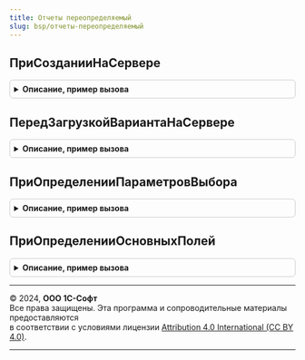 ```yaml
---
title: Отчеты переопределяемый
slug: bsp/отчеты-переопределяемый
---
```



## ПриСозданииНаСервере
<details style="margin: 1em 0; padding: 0.5em; border: 1px solid #ccc; border-radius: 6px;">

<summary style="font-weight: bold; cursor: pointer;">Описание, пример вызова</summary>

```bsl

// Вызывается в обработчике одноименного события формы отчета после выполнения кода формы.
// См. "ФормаКлиентскогоПриложения.ПриСозданииНаСервере" в синтакс-помощнике и ОтчетыКлиентПереопределяемый.ОбработчикКоманды.
//
// Параметры:
//   Форма - ФормаКлиентскогоПриложения - форма отчета.
//         - РасширениеУправляемойФормыДляОтчета
//         - Структура:
//           * НастройкиОтчета - см. ОтчетыКлиентСервер.НастройкиОтчетаПоУмолчанию
//   Отказ - Булево - признак отказа от создания формы.
//   СтандартнаяОбработка - Булево - признак выполнения стандартной (системной) обработки события.
//
// Пример:
//	//Добавление команды с обработчиком в ОтчетыКлиентПереопределяемый.ОбработчикКоманды:
//	Команда = ФормаОтчета.Команды.Добавить("МояОсобеннаяКоманда");
//	Команда.Действие  = "Подключаемый_Команда";
//	Команда.Заголовок = НСтр("ru = 'Моя команда...'");
//
//	Кнопка = ФормаОтчета.Элементы.Добавить(Команда.Имя, Тип("КнопкаФормы"), ФормаОтчета.Элементы.<ИмяПодменю>);
//	Кнопка.ИмяКоманды = Команда.Имя;
//
//	ФормаОтчета.ПостоянныеКоманды.Добавить(КомандаСоздать.Имя);
//
Процедура ПриСозданииНаСервере(Форма, Отказ, СтандартнаяОбработка) Экспорт
```

Пример вызова
```bsl
ОтчетыПереопределяемый.ПриСозданииНаСервере(Форма, Отказ, СтандартнаяОбработка) 
```
</details>

## ПередЗагрузкойВариантаНаСервере
<details style="margin: 1em 0; padding: 0.5em; border: 1px solid #ccc; border-radius: 6px;">

<summary style="font-weight: bold; cursor: pointer;">Описание, пример вызова</summary>

```bsl

// Вызывается в обработчике одноименного события формы отчета и формы настройки отчета.
// См. "Расширение управляемой формы для отчета.ПередЗагрузкойВариантаНаСервере" в синтакс-помощнике.
//
// Параметры:
//   Форма - ФормаКлиентскогоПриложения - форма отчета или настроек отчета.
//   НовыеНастройкиКД - НастройкиКомпоновкиДанных - настройки для загрузки в компоновщик настроек.
//
Процедура ПередЗагрузкойВариантаНаСервере(Форма, НовыеНастройкиКД) Экспорт
```

Пример вызова
```bsl
ОтчетыПереопределяемый.ПередЗагрузкойВариантаНаСервере(Форма, НовыеНастройкиКД) 
```
</details>

## ПриОпределенииПараметровВыбора
<details style="margin: 1em 0; padding: 0.5em; border: 1px solid #ccc; border-radius: 6px;">

<summary style="font-weight: bold; cursor: pointer;">Описание, пример вызова</summary>

```bsl

// Вызывается в форме отчета и в форме настройки отчета перед выводом настройки
// для указания дополнительных параметров выбора.
// Это устаревшее событие, вместо него рекомендуется применять событие ПослеЗагрузкиНастроекВКомпоновщик модуля отчета.
//
// Параметры:
//  Форма - ФормаКлиентскогоПриложения
//        - РасширениеУправляемойФормыДляОтчета
//        - Неопределено - форма отчета.
//  СвойстваНастройки - Структура - описание настройки отчета, которая будет выведена в форме отчета, где:
//      * ПолеКД - ПолеКомпоновкиДанных - выводимая настройка.
//      * ОписаниеТипов - ОписаниеТипов - тип выводимой настройки.
//      * ЗначенияДляВыбора - СписокЗначений - указать объекты, которые будут предложены пользователю в списке выбора.
//                            Дополняет список объектов, уже выбранных пользователем ранее.
//                            При этом не следует присваивать в этот параметр новый список значений.
//      * ЗапросЗначенийВыбора - Запрос - указать запрос для выборки объектов, которыми необходимо дополнить
//                               ЗначенияДляВыбора. Первой колонкой (с индексом 0) должен выбираться объект,
//                               который следует добавить в ЗначенияДляВыбора.Значение.
//                               Для отключения автозаполнения в свойство ЗапросЗначенийВыбора.Текст следует записать
//                               пустую строку.
//      * ОграничиватьВыборУказаннымиЗначениями - Булево - указать Истина, чтобы ограничить выбор пользователя
//                                                значениями, указанными в ЗначенияДляВыбора (его конечным состоянием).
//      * Тип - Строка.
//
// Пример:
//   1. Для всех настроек типа СправочникСсылка.Пользователи скрыть и не разрешать выбирать помеченных на удаление,
//   недействительных и служебных пользователей.
//
//   Если СвойстваНастройки.ОписаниеТипов.СодержитТип(Тип("СправочникСсылка.Пользователи")) Тогда
//     СвойстваНастройки.ОграничиватьВыборУказаннымиЗначениями = Истина;
//     СвойстваНастройки.ЗначенияДляВыбора.Очистить();
//     СвойстваНастройки.ЗапросЗначенийВыбора.Текст =
//       "ВЫБРАТЬ Ссылка ИЗ Справочник.Пользователи
//       |ГДЕ НЕ ПометкаУдаления И НЕ Недействителен И НЕ Служебный";
//   КонецЕсли;
//
//   2. Для настройки "Размер" предусмотреть дополнительное значение для выбора.
//
//   Если СвойстваНастройки.ПолеКД = Новый ПолеКомпоновкиДанных("ПараметрыДанных.Размер") Тогда
//     СвойстваНастройки.ЗначенияДляВыбора.Добавить(10000000, НСтр("ru = 'Больше 10 Мб'"));
//   КонецЕсли;
//
Процедура ПриОпределенииПараметровВыбора(Форма, СвойстваНастройки) Экспорт
```

Пример вызова
```bsl
ОтчетыПереопределяемый.ПриОпределенииПараметровВыбора(Форма, СвойстваНастройки) 
```
</details>

## ПриОпределенииОсновныхПолей
<details style="margin: 1em 0; padding: 0.5em; border: 1px solid #ccc; border-radius: 6px;">

<summary style="font-weight: bold; cursor: pointer;">Описание, пример вызова</summary>

```bsl

// Позволяет задать список часто используемых полей, которые будут выводиться в подменю для команд контекстного меню
// "Вставить поле слева", "Вставить группировку ниже" и т.п.
//
// Параметры:
//   Форма - ФормаКлиентскогоПриложения - форма отчета.
//   ОсновныеПоля - Массив из Строка - имена часто используемых полей отчета.
//
Процедура ПриОпределенииОсновныхПолей(Форма, ОсновныеПоля) Экспорт
```

Пример вызова
```bsl
ОтчетыПереопределяемый.ПриОпределенииОсновныхПолей(Форма, ОсновныеПоля) 
```
</details>

---

© 2024, **ООО 1С-Софт**  
Все права защищены. Эта программа и сопроводительные материалы предоставляются  
в соответствии с условиями лицензии [Attribution 4.0 International (CC BY 4.0)](https://creativecommons.org/licenses/by/4.0/legalcode).

---
